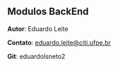 ## Modulos BackEnd

**Autor**: Eduardo Leite

**Contato**: eduardo.leite@citi.ufpe.br

**Git**: eduardolsneto2

